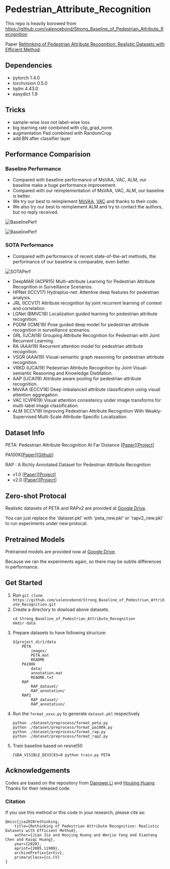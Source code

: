 # Pedestrian_Attribute_Recognition

This repo is heavily borowed from https://github.com/valencebond/Strong_Baseline_of_Pedestrian_Attribute_Recognition

Paper [Rethinking of Pedestrian Attribute Recognition: Realistic Datasets with Efficient Method](https://arxiv.org/abs/2005.11909).




## Dependencies

- pytorch 1.4.0
- torchvision 0.5.0
- tqdm 4.43.0
- easydict 1.9


## Tricks
- sample-wise loss not label-wise loss
- big learning rate combined with clip_grad_norm
- augmentation Pad combined with RandomCrop
- add BN after classifier layer


## Performance Comparision

### Baseline Performance

- Compared with baseline performance of MsVAA, VAC, ALM, our baseline make a huge performance improvement.
- Compared with our reimplementation of MsVAA, VAC, ALM, our baseline is better.
- We try our best to reimplement [MsVAA](https://github.com/cvcode18/imbalanced_learning), [VAC](https://github.com/hguosc/visual_attention_consistency) and thanks to their code.
- We also try our best to reimplement ALM and try to contact the authors, but no reply received.

![BaselinePerf](https://github.com/valencebond/Strong_Baseline_of_Pedestrian_Attribute_Recognition/blob/master/imgs/baseline.png)


![BaselinePerf](https://github.com/valencebond/Strong_Baseline_of_Pedestrian_Attribute_Recognition/blob/master/imgs/baseline_rap2.png)


### SOTA Performance

- Compared with performance of recent state-of-the-art methods, the performance of our baseline is comparable, even better.

![SOTAPerf](https://github.com/valencebond/Strong_Baseline_of_Pedestrian_Attribute_Recognition/blob/master/imgs/SOTA.png)


- DeepMAR (ACPR15) Multi-attribute Learning for Pedestrian Attribute Recognition in Surveillance Scenarios.
- HPNet (ICCV17) Hydraplus-net: Attentive deep features for pedestrian analysis.
- JRL (ICCV17) Attribute recognition by joint recurrent learning of context and correlation.
- LGNet (BMVC18) Localization guided learning for pedestrian attribute recognition.
- PGDM (ICME18) Pose guided deep model for pedestrian attribute recognition in surveillance scenarios.
- GRL (IJCAI18) Grouping Attribute Recognition for Pedestrian with Joint Recurrent Learning.
- RA (AAAI19) Recurrent attention model for pedestrian attribute recognition.
- VSGR (AAAI19) Visual-semantic graph reasoning for pedestrian attribute recognition.
- VRKD (IJCAI19) Pedestrian Attribute Recognition by Joint Visual-semantic Reasoning and Knowledge Distillation.
- AAP (IJCAI19) Attribute aware pooling for pedestrian attribute recognition.
- MsVAA (ECCV18) Deep imbalanced attribute classification using visual attention aggregation.
- VAC (CVPR19) Visual attention consistency under image transforms for multi-label image classification.
- ALM (ICCV19) Improving Pedestrian Attribute Recognition With Weakly-Supervised Multi-Scale Attribute-Speciﬁc Localization.


## Dataset Info
PETA: Pedestrian Attribute Recognition At Far Distance [[Paper](http://mmlab.ie.cuhk.edu.hk/projects/PETA_files/Pedestrian%20Attribute%20Recognition%20At%20Far%20Distance.pdf)][[Project](http://mmlab.ie.cuhk.edu.hk/projects/PETA.html)]

PA100K[[Paper](http://openaccess.thecvf.com/content_ICCV_2017/papers/Liu_HydraPlus-Net_Attentive_Deep_ICCV_2017_paper.pdf)][[Github](https://github.com/xh-liu/HydraPlus-Net)]

RAP : A Richly Annotated Dataset for Pedestrian Attribute Recognition 
- v1.0 [[Paper](https://arxiv.org/pdf/1603.07054v3.pdf)][[Project](http://www.rapdataset.com/)]
- v2.0 [[Paper](https://ieeexplore.ieee.org/abstract/document/8510891)][[Project](http://www.rapdataset.com/)]

## Zero-shot Protocal

Realistic datasets of PETA and RAPv2 are provided at [Google Drive](https://drive.google.com/drive/folders/1vPtWyJ1Qjf0T6t3zPLi4EzXCMZ46Clqg?usp=sharing).

You can just replace the 'dataset.pkl' with 'peta_new.pkl' or 'rapv2_new.pkl' to run experiments under new protocal.

## Pretrained Models

Pretrained models are provided now at [Google Drive](https://drive.google.com/drive/folders/1t2SG7-jAalF8gx3uvApA6hUzVh_lR-y0?usp=sharing).

Because we ran the experiments again, so there may be subtle differences in performance.

## Get Started
1. Run `git clone https://github.com/valencebond/Strong_Baseline_of_Pedestrian_Attribute_Recognition.git`
2. Create a directory to dowload above datasets. 
    ```
    cd Strong_Baseline_of_Pedestrian_Attribute_Recognition
    mkdir data

    ```
3. Prepare datasets to have following structure:
    ```
    ${project_dir}/data
        PETA
            images/
            PETA.mat
            README
        PA100k
            data/
            annotation.mat
            README.txt
        RAP
            RAP_dataset/
            RAP_annotation/
        RAP2
            RAP_dataset/
            RAP_annotation/
    ```
4. Run the `format_xxxx.py` to generate `dataset.pkl` respectively
    ```
    python ./dataset/preprocess/format_peta.py
    python ./dataset/preprocess/format_pa100k.py
    python ./dataset/preprocess/format_rap.py
    python ./dataset/preprocess/format_rap2.py
    ``` 
5. Train baseline based on resnet50
    ```
    CUDA_VISIBLE_DEVICES=0 python train.py PETA
    ``` 
 
## Acknowledgements

Codes are based on the repository from [Dangwei Li](https://github.com/dangweili/pedestrian-attribute-recognition-pytorch) 
and [Houjing Huang](https://github.com/dangweili/pedestrian-attribute-recognition-pytorch). Thanks for their released code.


### Citation

If you use this method or this code in your research, please cite as:

    @misc{jia2020rethinking,
        title={Rethinking of Pedestrian Attribute Recognition: Realistic Datasets with Efficient Method},
        author={Jian Jia and Houjing Huang and Wenjie Yang and Xiaotang Chen and Kaiqi Huang},
        year={2020},
        eprint={2005.11909},
        archivePrefix={arXiv},
        primaryClass={cs.CV}
    }


